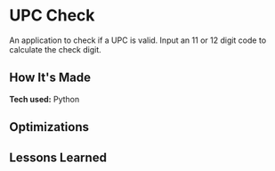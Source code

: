 # UPC Check
An application to check if a UPC is valid. Input an 11 or 12 digit code to calculate the check digit.

## How It's Made
**Tech used:** Python

## Optimizations


## Lessons Learned
